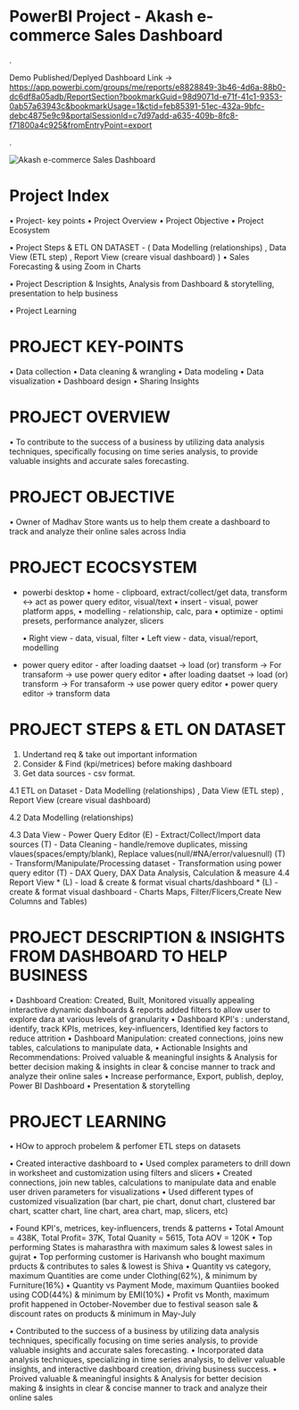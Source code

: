 # PowerBI Project - Akash e-commerce Sales Dashboard

.

Demo Published/Deplyed Dashboard Link -> https://app.powerbi.com/groups/me/reports/e8828849-3b46-4d6a-88b0-dc6df8a05adb/ReportSection?bookmarkGuid=98d9071d-e71f-41c1-9353-0ab57a63943c&bookmarkUsage=1&ctid=feb85391-51ec-432a-9bfc-debc4875e9c9&portalSessionId=c7d97add-a635-409b-8fc8-f71800a4c925&fromEntryPoint=export

.

![Akash e-commerce Sales Dashboard](https://github.com/akashkam559/PowerBI-Project---Akash-e-commerce-Sales-Dashboard/assets/41515202/c128338a-4e35-41fd-828a-7ffe36d77862)


# Project Index
• Project- key points
• Project Overview
• Project Objective
• Project Ecosystem

• Project Steps & ETL ON DATASET - ( Data Modelling (relationships) , Data View (ETL step) , Report View (creare visual dashboard) )
• Sales Forecasting & using Zoom in Charts

• Project Description & Insights, Analysis from Dashboard & storytelling, presentation to help business 

• Project Learning 


# PROJECT KEY-POINTS
• Data collection
• Data cleaning & wrangling
• Data modeling
• Data visualization
• Dashboard design
• Sharing Insights


# PROJECT OVERVIEW
• To contribute to the success of a business by utilizing data analysis techniques, specifically focusing on time series analysis, to provide valuable insights and accurate sales forecasting.


# PROJECT OBJECTIVE
• Owner of Madhav Store wants us to help them create a dashboard to track and analyze their online sales across India


# PROJECT ECOCSYSTEM
- powerbi desktop
  • home - clipboard, extract/collect/get data,   transform <-> act as power query editor,   visual/text
  • insert - visual, power platform apps, 
  • modelling - relationship, calc, para
  • optimize - optimi presets, performance analyzer, slicers

  • Right view - data, visual, filter
  • Left view - data, visual/report, modelling

- power query editor - after loading daatset -> load (or) transform -> For transaform -> use power query editor 
  • after loading daatset -> load (or) transform -> For transaform -> use power query editor 
  • power query editor -> transform data


# PROJECT STEPS & ETL ON DATASET
1. Undertand req & take out important information
2. Consider & Find (kpi/metrices) before making dashboard 
3. Get data sources - csv format.

4.1 ETL on Dataset - Data Modelling (relationships) , Data View (ETL step) , Report View (creare visual dashboard)

4.2 Data Modelling (relationships)

4.3 Data View - Power Query Editor 
	(E) - Extract/Collect/Import data sources
	(T) - Data Cleaning - handle/remove duplicates, missing vlaues(spaces/empty/blank), Replace values(null/#NA/error/valuesnull)
	(T) - Transform/Manipulate/Processing dataset - Transformation using power query editor
	(T) - DAX Query, DAX Data Analysis, Calculation & measure 
4.4 Report View 
	* (L) - load & create & format visual charts/dashboard 
	* (L) - create & format visual dashboard - Charts Maps, Filter/Flicers,Create New Columns and Tables)


# PROJECT DESCRIPTION & INSIGHTS FROM DASHBOARD TO HELP BUSINESS

• Dashboard Creation: Created, Built, Monitored visually appealing interactive dynamic dashboards & reports added filters to allow user to explore dara at various levels of granularity
• Dashboard KPI's : understand, identify, track KPIs, metrices, key-influencers, Identified key factors to reduce attrition
• Dashboard Manipulation: created connections, joins new tables, calculations to manipulate data, 
• Actionable Insights and Recommendations: Proived valuable & meaningful insights & Analysis for better decision making & insights in clear & concise manner to track and analyze their online sales 
• Increase performance, Export, publish, deploy, Power BI Dashboard
• Presentation & storytelling 


# PROJECT LEARNING

• HOw to approch probelem & perfomer ETL steps on datasets 

• Created interactive dashboard to 
• Used complex parameters to drill down in worksheet and customization using filters and slicers 
• Created connections, join new tables, calculations to manipulate data and enable user driven parameters for visualizations
• Used different types of customized visualization (bar chart, pie chart, donut chart, clustered bar chart, scatter chart, line chart, area chart, map, slicers, etc)

• Found KPI's, metrices, key-influencers, trends & patterns
	• Total Amount = 438K, Total Profit= 37K,  Total Quanity = 5615, Tota AOV = 120K
	• Top performing States is maharasthra with maximum sales & lowest sales in gujrat
	• Top performing customer is Harivansh who bought maximum prducts & contributes to sales & lowest is Shiva
	• Quantity vs category, maximum Quantities are come under Clothing(62%), & minimum by Furniture(16%)
	• Quantity vs Payment Mode, maximum Quantiies booked using COD(44%) & minimum by EMI(10%)
	• Profit vs Month, maximum profit happened in October-November due to festival season sale & discount rates on products & minimum in May-July

• Contributed to the success of a business by utilizing data analysis techniques, specifically focusing on time series analysis, to provide valuable insights and accurate sales forecasting.
• Incorporated data analysis techniques, specializing in time series analysis, to deliver valuable insights, and interactive dashboard creation, driving business success.
• Proived valuable & meaningful insights & Analysis for better decision making & insights in clear & concise manner to track and analyze their online sales 





























